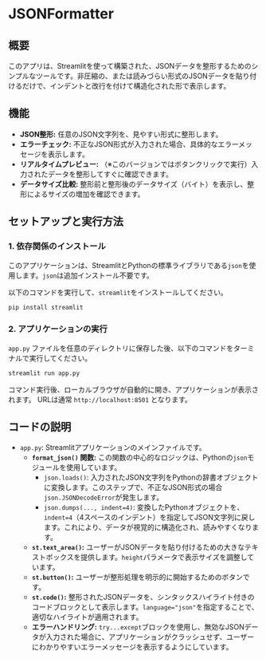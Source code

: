 
# JSONFormatter

## 概要

このアプリは、Streamlitを使って構築された、JSONデータを整形するためのシンプルなツールです。非圧縮の、または読みづらい形式のJSONデータを貼り付けるだけで、インデントと改行を付けて構造化された形で表示します。

## 機能

- **JSON整形:** 任意のJSON文字列を、見やすい形式に整形します。
- **エラーチェック:** 不正なJSON形式が入力された場合、具体的なエラーメッセージを表示します。
- **リアルタイムプレビュー:** （※このバージョンではボタンクリックで実行）入力されたデータを整形してすぐに確認できます。
- **データサイズ比較:** 整形前と整形後のデータサイズ（バイト）を表示し、整形によるサイズの増加を確認できます。

## セットアップと実行方法

### 1. 依存関係のインストール

このアプリケーションは、StreamlitとPythonの標準ライブラリである`json`を使用します。`json`は追加インストール不要です。

以下のコマンドを実行して、`streamlit`をインストールしてください。

```bash
pip install streamlit
````

### 2\. アプリケーションの実行

`app.py` ファイルを任意のディレクトリに保存した後、以下のコマンドをターミナルで実行してください。

```bash
streamlit run app.py
```

コマンド実行後、ローカルブラウザが自動的に開き、アプリケーションが表示されます。
URLは通常 `http://localhost:8501` となります。

## コードの説明

  - `app.py`: Streamlitアプリケーションのメインファイルです。
      - **`format_json()` 関数:** この関数の中心的なロジックは、Pythonの`json`モジュールを使用しています。
          - `json.loads()`: 入力されたJSON文字列をPythonの辞書オブジェクトに変換します。このステップで、不正なJSON形式の場合`json.JSONDecodeError`が発生します。
          - `json.dumps(..., indent=4)`: 変換したPythonオブジェクトを、`indent=4`（4スペースのインデント）を指定してJSON文字列に戻します。これにより、データが視覚的に構造化され、読みやすくなります。
      - **`st.text_area()`:** ユーザーがJSONデータを貼り付けるための大きなテキストボックスを提供します。`height`パラメータで表示サイズを調整しています。
      - **`st.button()`:** ユーザーが整形処理を明示的に開始するためのボタンです。
      - **`st.code()`:** 整形されたJSONデータを、シンタックスハイライト付きのコードブロックとして表示します。`language="json"`を指定することで、適切なハイライトが適用されます。
      - **エラーハンドリング:** `try...except`ブロックを使用し、無効なJSONデータが入力された場合に、アプリケーションがクラッシュせず、ユーザーにわかりやすいエラーメッセージを表示するようにしています。

<!-- end list -->

```
```
